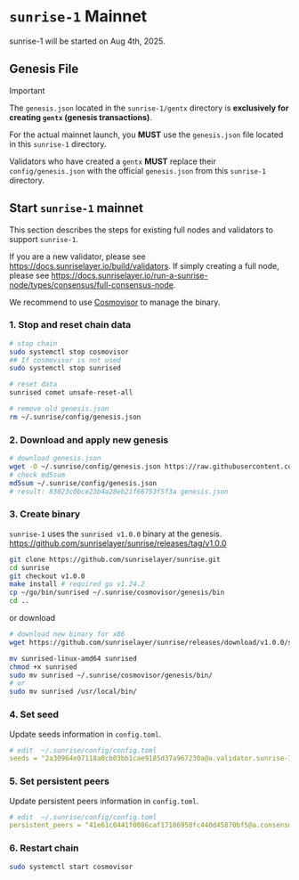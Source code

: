 # `sunrise-1` Mainnet

sunrise-1 will be started on Aug 4th, 2025.

## Genesis File

> [!IMPORTANT]
>
> The `genesis.json` located in the `sunrise-1/gentx` directory is **exclusively for creating `gentx` (genesis transactions)**.
>
> For the actual mainnet launch, you **MUST** use the `genesis.json` file located in this `sunrise-1` directory.
>
> Validators who have created a `gentx` **MUST** replace their `config/genesis.json` with the official `genesis.json` from this `sunrise-1` directory.

## Start `sunrise-1` mainnet

This section describes the steps for existing full nodes and validators to support `sunrise-1`.

If you are a new validator, please see <https://docs.sunriselayer.io/build/validators>.
If simply creating a full node, please see <https://docs.sunriselayer.io/run-a-sunrise-node/types/consensus/full-consensus-node>.

We recommend to use [Cosmovisor](https://docs.cosmos.network/main/build/tooling/cosmovisor) to manage the binary.

### 1. Stop and reset chain data

```bash
# stop chain
sudo systemctl stop cosmovisor
## If cosmovisor is not used
sudo systemctl stop sunrised

# reset data
sunrised comet unsafe-reset-all

# remove old genesis.json
rm ~/.sunrise/config/genesis.json
```

### 2. Download and apply new genesis

```bash
# download genesis.json
wget -O ~/.sunrise/config/genesis.json https://raw.githubusercontent.com/sunriselayer/network/main/sunrise-1/genesis.json
# check md5sum
md5sum ~/.sunrise/config/genesis.json
# result: 83023c0bce23b4a28eb21f66753f5f3a genesis.json
```

### 3. Create binary

`sunrise-1` uses the `sunrised v1.0.0` binary at the genesis.
<https://github.com/sunriselayer/sunrise/releases/tag/v1.0.0>

```bash
git clone https://github.com/sunriselayer/sunrise.git
cd sunrise
git checkout v1.0.0
make install # required go v1.24.2
cp ~/go/bin/sunrised ~/.sunrise/cosmovisor/genesis/bin
cd ..
```

or download

```bash
# download new binary for x86
wget https://github.com/sunriselayer/sunrise/releases/download/v1.0.0/sunrised-linux-amd64

mv sunrised-linux-amd64 sunrised
chmod +x sunrised
sudo mv sunrised ~/.sunrise/cosmovisor/genesis/bin/
# or
sudo mv sunrised /usr/local/bin/
```

### 4. Set seed

Update seeds information in `config.toml`.

```yml
# edit  ~/.sunrise/config/config.toml
seeds = "2a30964e07118a0cb03bb1cae9185d37a967230a@a.validator.sunrise-1.sunriselayer.io:26656"
```

### 5. Set persistent peers

Update persistent peers information in `config.toml`.

```yml
# edit  ~/.sunrise/config/config.toml
persistent_peers = "41e61c0441f0086caf17186950fc440d45870bf5@a.consensus.sunrise-1.sunriselayer.io:26656"
```

### 6. Restart chain

```bash
sudo systemctl start cosmovisor
```
